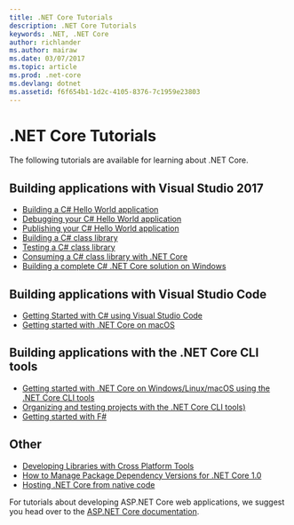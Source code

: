 ```yaml
---
title: .NET Core Tutorials
description: .NET Core Tutorials
keywords: .NET, .NET Core
author: richlander
ms.author: mairaw
ms.date: 03/07/2017
ms.topic: article
ms.prod: .net-core
ms.devlang: dotnet
ms.assetid: f6f654b1-1d2c-4105-8376-7c1959e23803
---
```


# .NET Core Tutorials

The following tutorials are available for learning about .NET Core.

## Building applications with Visual Studio 2017

- [Building a C# Hello World application](../../csharp/getting-started/with-visual-studio-2017.md)
- [Debugging your C# Hello World application](../../csharp/getting-started/debugging-with-visual-studio-2017.md)
- [Publishing your C# Hello World application](../../csharp/getting-started/publishing-with-visual-studio-2017.md)
- [Building a C# class library](../../csharp/getting-started/library-with-visual-studio.md)
- [Testing a C# class library](../../csharp/getting-started/testing-library-with-visual-studio.md)
- [Consuming a C# class library with .NET Core](../../csharp/getting-started/consuming-library-with-visual-studio.md)
- [Building a complete C# .NET Core solution on Windows](using-on-windows-full-solution.md)

## Building applications with Visual Studio Code

- [Getting Started with C# using Visual Studio Code](../../csharp/getting-started/with-visual-studio-code.md)
- [Getting started with .NET Core on macOS](using-on-macos.md)

## Building applications with the .NET Core CLI tools

- [Getting started with .NET Core on Windows/Linux/macOS using the .NET Core CLI tools](using-with-xplat-cli.md)
- [Organizing and testing projects with the .NET Core CLI tools)](testing-with-cli.md)
- [Getting started with F#](../../fsharp/tutorials/getting-started/getting-started-command-line.md)

## Other
- [Developing Libraries with Cross Platform Tools](libraries.md)
- [How to Manage Package Dependency Versions for .NET Core 1.0](managing-package-dependency-versions.md)
- [Hosting .NET Core from native code](netcore-hosting.md)

For tutorials about developing ASP.NET Core web applications, we suggest you head over to the [ASP.NET Core documentation](https://docs.microsoft.com/aspnet/core/).
